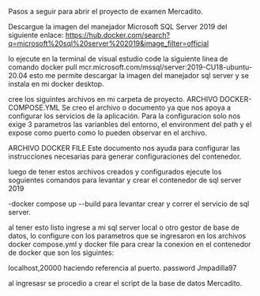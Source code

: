 
Pasos a seguir para abrir el proyecto de examen Mercadito.

Descargue la imagen del manejador Microsoft SQL Server 2019
del siguiente enlace:  https://hub.docker.com/search?q=microsoft%20sql%20server%202019&image_filter=official

lo ejecute en la terminal de visual estudio code la siguiente linea de comando  docker pull mcr.microsoft.com/mssql/server:2019-CU18-ubuntu-20.04
esto me permite descargar la imagen del manejador sql server y se instala en mi docker desktop.

cree los siguintes archivos en mi carpeta de proyecto.
ARCHIVO DOCKER-COMPOSE.YML 
Se creo el archivo o documento ya que nos apoya a configurar los servicios de la aplicación. 
Para la configuracion solo nos exige 3 parametros las varianbles del entorno, el environment del path y el expose como puerto como lo pueden observar en el archivo.

ARCHIVO DOCKER FILE
Este documento nos ayuda para configurar las instrucciones necesarias para generar configuraciones del contenedor.

luego de tener estos archivos creados y configurados ejecute los soguientes comandos para levantar y crear el contenedor de sql server 2019

-docker compose up --build  para levantar crear y correr el servicio de sql server.

al tener esto listo  ingrese a mi sql server local o otro gestor de base de datos, lo configure con los parametros que se ingresaron en los
archivos docker compose.yml y docker file para crear la conexion en el contenedor de docker que son los siguintes:

localhost,20000  haciendo referencia al puerto.
password Jmpadilla97

al ingresasr se procedio a crear el script de la base de datos Mercadito.